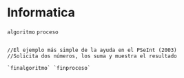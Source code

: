 # Informatica


`algoritmo` `proceso` 
```//suma.psc

//El ejemplo más simple de la ayuda en el PSeInt (2003)
//Solicita dos números, los suma y muestra el resultado

`finalgoritmo` `finproceso`
